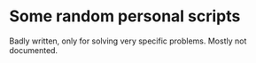 # Some random personal scripts

Badly written, only for solving very specific problems.
Mostly not documented.
